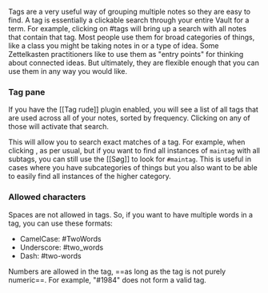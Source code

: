Tags are a very useful way of grouping multiple notes so they are easy to find. A tag is essentially a clickable search through your entire Vault for a term. For example, clicking on #tags will bring up a search with all notes that contain that tag. Most people use them for broad categories of things, like a class you might be taking notes in or a type of idea. Some Zettelkasten practitioners like to use them as "entry points" for thinking about connected ideas. But ultimately, they are flexible enough that you can use them in any way you would like.

### Tag pane

If you have the [[Tag rude]] plugin enabled, you will see a list of all tags that are used across all of your notes, sorted by frequency. Clicking on any of those will activate that search.

This will allow you to search exact matches of a tag. For example, when clicking , as per usual, but if you want to find all instances of `maintag` with all subtags, you can still use the [[Søg]] to look for `#maintag`. This is useful in cases where you have subcategories of things but you also want to be able to easily find all instances of the higher category.

### Allowed characters

Spaces are not allowed in tags. So, if you want to have multiple words in a tag, you can use these formats:

- CamelCase: #TwoWords
- Underscore: #two_words
- Dash: #two-words

Numbers are allowed in the tag, ==as long as the tag is not purely numeric==. For example, "#1984" does not form a valid tag.